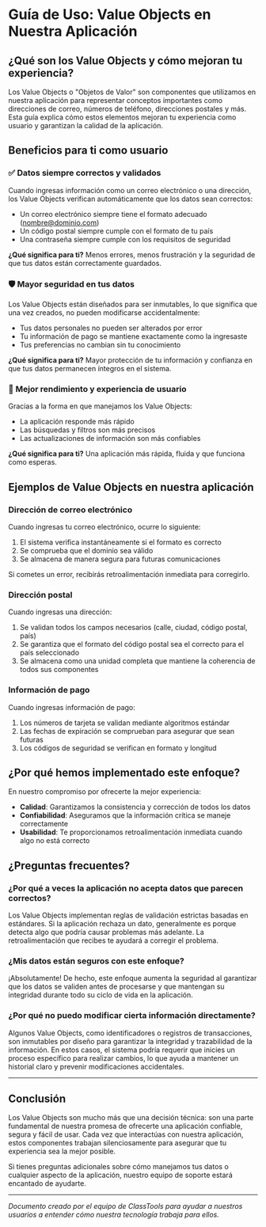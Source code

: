 # Guía de Uso: Value Objects en Nuestra Aplicación

## ¿Qué son los Value Objects y cómo mejoran tu experiencia?

Los Value Objects o "Objetos de Valor" son componentes que utilizamos en nuestra aplicación para representar conceptos importantes como direcciones de correo, números de teléfono, direcciones postales y más. Esta guía explica cómo estos elementos mejoran tu experiencia como usuario y garantizan la calidad de la aplicación.

## Beneficios para ti como usuario

### ✅ Datos siempre correctos y validados

Cuando ingresas información como un correo electrónico o una dirección, los Value Objects verifican automáticamente que los datos sean correctos:

- Un correo electrónico siempre tiene el formato adecuado (nombre@dominio.com)
- Un código postal siempre cumple con el formato de tu país
- Una contraseña siempre cumple con los requisitos de seguridad

**¿Qué significa para ti?** Menos errores, menos frustración y la seguridad de que tus datos están correctamente guardados.

### 🛡️ Mayor seguridad en tus datos

Los Value Objects están diseñados para ser inmutables, lo que significa que una vez creados, no pueden modificarse accidentalmente:

- Tus datos personales no pueden ser alterados por error
- Tu información de pago se mantiene exactamente como la ingresaste
- Tus preferencias no cambian sin tu conocimiento

**¿Qué significa para ti?** Mayor protección de tu información y confianza en que tus datos permanecen íntegros en el sistema.

### 🚀 Mejor rendimiento y experiencia de usuario

Gracias a la forma en que manejamos los Value Objects:

- La aplicación responde más rápido
- Las búsquedas y filtros son más precisos
- Las actualizaciones de información son más confiables

**¿Qué significa para ti?** Una aplicación más rápida, fluida y que funciona como esperas.

## Ejemplos de Value Objects en nuestra aplicación

### Dirección de correo electrónico

Cuando ingresas tu correo electrónico, ocurre lo siguiente:

1. El sistema verifica instantáneamente si el formato es correcto
2. Se comprueba que el dominio sea válido
3. Se almacena de manera segura para futuras comunicaciones

Si cometes un error, recibirás retroalimentación inmediata para corregirlo.

### Dirección postal

Cuando ingresas una dirección:

1. Se validan todos los campos necesarios (calle, ciudad, código postal, país)
2. Se garantiza que el formato del código postal sea el correcto para el país seleccionado
3. Se almacena como una unidad completa que mantiene la coherencia de todos sus componentes

### Información de pago

Cuando ingresas información de pago:

1. Los números de tarjeta se validan mediante algoritmos estándar
2. Las fechas de expiración se comprueban para asegurar que sean futuras
3. Los códigos de seguridad se verifican en formato y longitud

## ¿Por qué hemos implementado este enfoque?

En nuestro compromiso por ofrecerte la mejor experiencia:

- **Calidad**: Garantizamos la consistencia y corrección de todos los datos
- **Confiabilidad**: Aseguramos que la información crítica se maneje correctamente
- **Usabilidad**: Te proporcionamos retroalimentación inmediata cuando algo no está correcto

## ¿Preguntas frecuentes?

### ¿Por qué a veces la aplicación no acepta datos que parecen correctos?

Los Value Objects implementan reglas de validación estrictas basadas en estándares. Si la aplicación rechaza un dato, generalmente es porque detecta algo que podría causar problemas más adelante. La retroalimentación que recibes te ayudará a corregir el problema.

### ¿Mis datos están seguros con este enfoque?

¡Absolutamente! De hecho, este enfoque aumenta la seguridad al garantizar que los datos se validen antes de procesarse y que mantengan su integridad durante todo su ciclo de vida en la aplicación.

### ¿Por qué no puedo modificar cierta información directamente?

Algunos Value Objects, como identificadores o registros de transacciones, son inmutables por diseño para garantizar la integridad y trazabilidad de la información. En estos casos, el sistema podría requerir que inicies un proceso específico para realizar cambios, lo que ayuda a mantener un historial claro y prevenir modificaciones accidentales.

---

## Conclusión

Los Value Objects son mucho más que una decisión técnica: son una parte fundamental de nuestra promesa de ofrecerte una aplicación confiable, segura y fácil de usar. Cada vez que interactúas con nuestra aplicación, estos componentes trabajan silenciosamente para asegurar que tu experiencia sea la mejor posible.

Si tienes preguntas adicionales sobre cómo manejamos tus datos o cualquier aspecto de la aplicación, nuestro equipo de soporte estará encantado de ayudarte.

---

*Documento creado por el equipo de ClassTools para ayudar a nuestros usuarios a entender cómo nuestra tecnología trabaja para ellos.* 